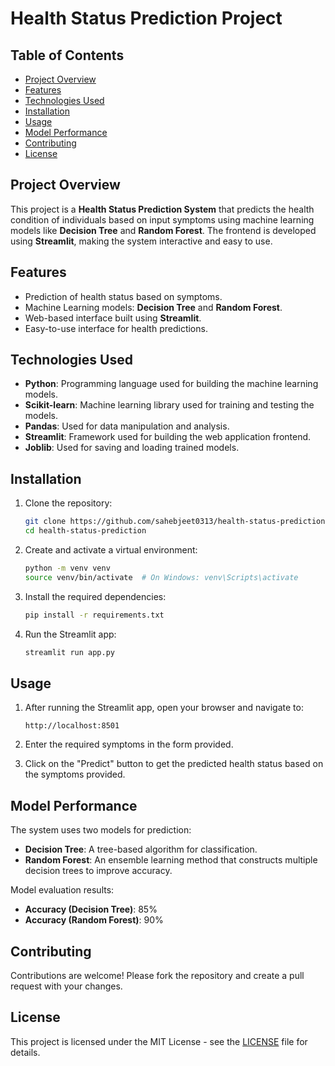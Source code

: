 # Health Status Prediction Project

## Table of Contents
- [Project Overview](#project-overview)
- [Features](#features)
- [Technologies Used](#technologies-used)
- [Installation](#installation)
- [Usage](#usage)
- [Model Performance](#model-performance)
- [Contributing](#contributing)
- [License](#license)

## Project Overview
This project is a **Health Status Prediction System** that predicts the health condition of individuals based on input symptoms using machine learning models like **Decision Tree** and **Random Forest**. The frontend is developed using **Streamlit**, making the system interactive and easy to use.

## Features
- Prediction of health status based on symptoms.
- Machine Learning models: **Decision Tree** and **Random Forest**.
- Web-based interface built using **Streamlit**.
- Easy-to-use interface for health predictions.

## Technologies Used
- **Python**: Programming language used for building the machine learning models.
- **Scikit-learn**: Machine learning library used for training and testing the models.
- **Pandas**: Used for data manipulation and analysis.
- **Streamlit**: Framework used for building the web application frontend.
- **Joblib**: Used for saving and loading trained models.

## Installation

1. Clone the repository:
    ```bash
    git clone https://github.com/sahebjeet0313/health-status-prediction.git
    cd health-status-prediction
    ```

2. Create and activate a virtual environment:
    ```bash
    python -m venv venv
    source venv/bin/activate  # On Windows: venv\Scripts\activate
    ```

3. Install the required dependencies:
    ```bash
    pip install -r requirements.txt
    ```

4. Run the Streamlit app:
    ```bash
    streamlit run app.py
    ```

## Usage

1. After running the Streamlit app, open your browser and navigate to:
    ```
    http://localhost:8501
    ```

2. Enter the required symptoms in the form provided.

3. Click on the "Predict" button to get the predicted health status based on the symptoms provided.

## Model Performance
The system uses two models for prediction:
- **Decision Tree**: A tree-based algorithm for classification.
- **Random Forest**: An ensemble learning method that constructs multiple decision trees to improve accuracy.

Model evaluation results:
- **Accuracy (Decision Tree)**: 85%
- **Accuracy (Random Forest)**: 90%

## Contributing
Contributions are welcome! Please fork the repository and create a pull request with your changes.

## License
This project is licensed under the MIT License - see the [LICENSE](LICENSE) file for details.
